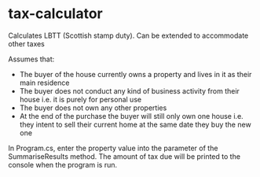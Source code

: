 # tax-calculator
Calculates LBTT (Scottish stamp duty). Can be extended to accommodate other taxes

Assumes that:

- The buyer of the house currently owns a property and lives in it as their main residence 
- The buyer does not conduct any kind of business activity from their house i.e. it is purely for personal use 
- The buyer does not own any other properties 
- At the end of the purchase the buyer will still only own one house i.e. they intent to sell their current home at the same date they buy the new one 

In Program.cs, enter the property value into the parameter of the SummariseResults method. The amount of tax due will be printed to the console when the program is run.